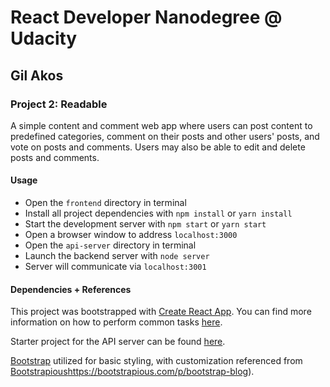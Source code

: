 # React Developer Nanodegree @ Udacity
## Gil Akos

### Project 2: Readable
A simple content and comment web app where users can post content to predefined categories, comment on their posts and other users' posts, and vote on posts and comments. Users may also be able to edit and delete posts and comments.

#### Usage
* Open the `frontend` directory in terminal
* Install all project dependencies with `npm install` or `yarn install`
* Start the development server with `npm start` or `yarn start`
* Open a browser window to address `localhost:3000`
* Open the `api-server` directory in terminal
* Launch the backend server with `node server`
* Server will communicate via `localhost:3001`


#### Dependencies + References
This project was bootstrapped with [Create React App](https://github.com/facebookincubator/create-react-app). You can find more information on how to perform common tasks [here](https://github.com/facebookincubator/create-react-app/blob/master/packages/react-scripts/template/README.md).

Starter project for the API server can be found [here](https://github.com/udacity/reactnd-project-readable-starter).

[Bootstrap](https://getbootstrap.com/) utilized for basic styling, with customization referenced from [Bootstrapious](9)https://bootstrapious.com/p/bootstrap-blog).
